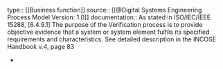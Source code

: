 type:: [[Business function]]
source:: [[@Digital Systems Engineering Process Model Version: 1.0]]
documentation:: As stated in ISO/IEC/IEEE 15288, [6.4.9.1] The purpose of the Verification process is to provide objective evidence that a system or system element fulfils its specified requirements and characteristics.  See detailed description in the INCOSE Handbook v.4, page 83

-